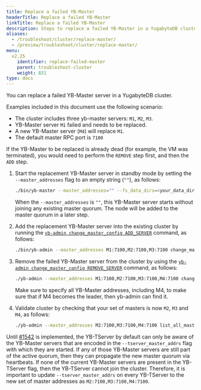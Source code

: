 ```yaml
---
title: Replace a failed YB-Master
headerTitle: Replace a failed YB-Master
linkTitle: Replace a failed YB-Master
description: Steps to replace a failed YB-Master in a YugabyteDB cluster.
aliases:
  - /troubleshoot/cluster/replace-master/
  - /preview/troubleshoot/cluster/replace-master/
menu:
  v2.25
    identifier: replace-failed-master
    parent: troubleshoot-cluster
    weight: 831
type: docs
---
```


You can replace a failed YB-Master server in a YugabyteDB cluster.

Examples included in this document use the following scenario:

- The cluster includes three yb-master servers: `M1`, `M2`, `M3`.
- YB-Master server `M1` failed and needs to be replaced.
- A new YB-Master server (`M4`) will replace `M1`.
- The default master RPC port is `7100`

If the YB-Master to be replaced is already dead (for example, the VM was terminated), you would need to perform the `REMOVE` step first, and then the `ADD` step.

1. Start the replacement YB-Master server in standby mode by setting the `--master_addresses` flag to an empty string (`""`), as follows: 

   ```sh
   ./bin/yb-master --master_addresses="" --fs_data_dirs=<your_data_directories> [any other flags you would typically pass to this master process]
   ```

   When the `--master_addresses` is `""`, this YB-Master server starts without joining any existing master quorum. The node will be added to the master quorum in a later step.

2. Add the replacement YB-Master server into the existing cluster by running the [`yb-admin change_master_config ADD_SERVER`](../../../admin/yb-admin/#change-master-config) command, as follows:

   ```sh
   ./bin/yb-admin --master_addresses M1:7100,M2:7100,M3:7100 change_master_config ADD_SERVER M4 7100
   ```

3. Remove the failed YB-Master server from the cluster by using the [`yb-admin change_master_config REMOVE_SERVER`](../../../admin/yb-admin/#change-master-config) command, as follows:

   ```sh
   ./yb-admin --master_addresses M1:7100,M2:7100,M3:7100,M4:7100 change_master_config REMOVE_SERVER M1 7100
   ```

   Make sure to specify all YB-Master addresses, including M4, to make sure that if M4 becomes the leader, then yb-admin can find it.

4. Validate cluster by checking that your set of masters is now `M2`, `M3` and `M4`, as follows:

   ```bash
   ./yb-admin --master_addresses M2:7100,M3:7100,M4:7100 list_all_masters
   ```

Until [#1542](https://github.com/yugabyte/yugabyte-db/issues/1542) is implemented, the YB-TServer by default can only be aware of the YB-Master servers that are encoded in the `--tserver_master_addrs` flag with which they are started. If any of those YB-Master servers are still part of the active quorum, then they can propagate the new master quorum via heartbeats. If none of the current YB-Master servers are present in the YB-TServer flag, then the YB-TServer cannot join the cluster. Therefore, it is important to update `--tserver_master_addrs` on every YB-TServer to the new set of master addresses as `M2:7100,M3:7100,M4:7100`.